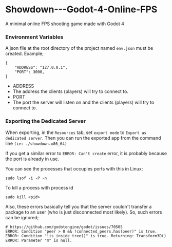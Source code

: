 # Showdown---Godot-4-Online-FPS
A minimal online FPS shooting game made with Godot 4


### Environment Variables

A json file at the root directory of the project named `env.json` must be created. Example;
```
{
	"ADDRESS": "127.0.0.1",
	"PORT": 3000,
}
```

- ADDRESS
 - The address the clients (players) will try to connect to.
- PORT
 - The port the server will listen on and the clients (players) will try to connect to.

### Exporting the Dedicated Server

When exporting, in the `Resources` tab, set `export mode` to `Export as dedicated server`. Then you can run the exported app from the command line `(ie: ./showdown.x86_64)`

If you get a similar error to `ERROR: Can't create` error, it is probably because the port is already in use.

You can see the processes that occupies ports with this in Linux;

```
sudo lsof -i -P -n 
```

To kill a process with process id

```
sudo kill <pid>
```

Also, these errors basically tell you that the server couldn't transfer a package to an user (who is just disconnected most likely). So, such errors can be ignored;

```
# https://github.com/godotengine/godot/issues/70505
ERROR: Condition "peer > 0 && !connected_peers.has(peer)" is true.
ERROR: Condition "!is_inside_tree()" is true. Returning: Transform3D()
ERROR: Parameter "m" is null.
```
